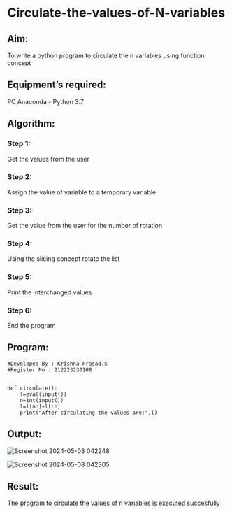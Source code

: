 # Circulate-the-values-of-N-variables
## Aim:
To write a python program to circulate the n variables using function concept
## Equipment’s required:
PC
Anaconda - Python 3.7
## Algorithm: 
### Step 1: 
Get the values from the user
### Step 2: 
Assign the value of variable to a temporary variable
### Step 3: 
Get the value from the user for the number of rotation
### Step 4: 
Using the slicing concept rotate the list

### Step 5: 
Print the interchanged values
### Step 6: 
End the program
## Program:
```
#Developed By : Krishna Prasad.S
#Register No : 212223230108
```
```

def circulate():
    l=eval(input())
    n=int(input())
    l=l[n:]+l[:n]
    print("After circulating the values are:",l)
```
## Output:
![Screenshot 2024-05-08 042248](https://github.com/KrishnaPrasad148/Circulate-the-values-of-N-variables/assets/147332763/380ead3e-af29-4387-990c-10c36874bb78)

![Screenshot 2024-05-08 042305](https://github.com/KrishnaPrasad148/Circulate-the-values-of-N-variables/assets/147332763/d65a22ce-9342-48f1-98d9-1cc30af82067)


## Result:
The program to circulate the values of n variables is executed succesfully
